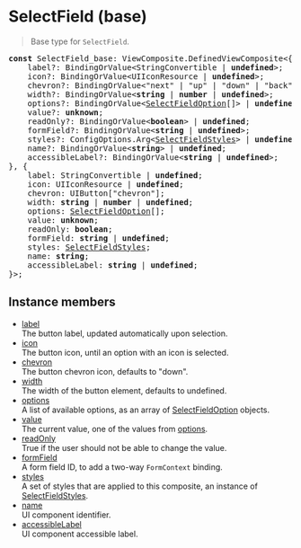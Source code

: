 # SelectField (base)

> Base type for `SelectField`.

<pre class="docgen_signature"><b>const</b> SelectField_base: ViewComposite.DefinedViewComposite&lt;{<br>    label?: BindingOrValue&lt;StringConvertible | <b>undefined</b>&gt;;<br>    icon?: BindingOrValue&lt;UIIconResource | <b>undefined</b>&gt;;<br>    chevron?: BindingOrValue&lt;&quot;next&quot; | &quot;up&quot; | &quot;down&quot; | &quot;back&quot; | <b>undefined</b>&gt;;<br>    width?: BindingOrValue&lt;<b>string</b> | <b>number</b> | <b>undefined</b>&gt;;<br>    options?: BindingOrValue&lt;<a href="SelectFieldOption.md">SelectFieldOption</a>[]&gt; | <b>undefined</b>;<br>    value?: <b>unknown</b>;<br>    readOnly?: BindingOrValue&lt;<b>boolean</b>&gt; | <b>undefined</b>;<br>    formField?: BindingOrValue&lt;<b>string</b> | <b>undefined</b>&gt;;<br>    styles?: ConfigOptions.Arg&lt;<a href="SelectFieldStyles.md">SelectFieldStyles</a>&gt; | <b>undefined</b>;<br>    name?: BindingOrValue&lt;<b>string</b>&gt; | <b>undefined</b>;<br>    accessibleLabel?: BindingOrValue&lt;<b>string</b> | <b>undefined</b>&gt;;<br>}, {<br>    label: StringConvertible | <b>undefined</b>;<br>    icon: UIIconResource | <b>undefined</b>;<br>    chevron: UIButton[&quot;chevron&quot;];<br>    width: <b>string</b> | <b>number</b> | <b>undefined</b>;<br>    options: <a href="SelectFieldOption.md">SelectFieldOption</a>[];<br>    value: <b>unknown</b>;<br>    readOnly: <b>boolean</b>;<br>    formField: <b>string</b> | <b>undefined</b>;<br>    styles: <a href="SelectFieldStyles.md">SelectFieldStyles</a>;<br>    name: <b>string</b>;<br>    accessibleLabel: <b>string</b> | <b>undefined</b>;<br>}&gt;;</pre>

## Instance members

- [<!--{ref:property}-->label](SelectField_base_label.md) \
    The button label, updated automatically upon selection.
- [<!--{ref:property}-->icon](SelectField_base_icon.md) \
    The button icon, until an option with an icon is selected.
- [<!--{ref:property}-->chevron](SelectField_base_chevron.md) \
    The button chevron icon, defaults to "down".
- [<!--{ref:property}-->width](SelectField_base_width.md) \
    The width of the button element, defaults to undefined.
- [<!--{ref:property}-->options](SelectField_base_options.md) \
    A list of available options, as an array of [SelectFieldOption](SelectFieldOption.md) objects.
- [<!--{ref:property}-->value](SelectField_base_value.md) \
    The current value, one of the values from [options](SelectField_base_options.md).
- [<!--{ref:property}-->readOnly](SelectField_base_readOnly.md) \
    True if the user should not be able to change the value.
- [<!--{ref:property}-->formField](SelectField_base_formField.md) \
    A form field ID, to add a two-way `FormContext` binding.
- [<!--{ref:property}-->styles](SelectField_base_styles.md) \
    A set of styles that are applied to this composite, an instance of [SelectFieldStyles](SelectFieldStyles.md).
- [<!--{ref:property}-->name](SelectField_base_name.md) \
    UI component identifier.
- [<!--{ref:property}-->accessibleLabel](SelectField_base_accessibleLabel.md) \
    UI component accessible label.